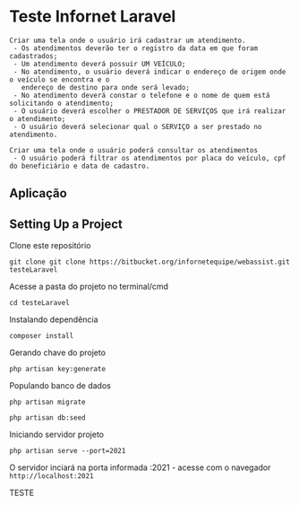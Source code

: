 

# Teste Infornet Laravel

    Criar uma tela onde o usuário irá cadastrar um atendimento.
     - Os atendimentos deverão ter o registro da data em que foram cadastrados;
     - Um atendimento deverá possuir UM VEÍCULO;
     - No atendimento, o usuário deverá indicar o endereço de origem onde o veículo se encontra e o
       endereço de destino para onde será levado;
     - No atendimento deverá constar o telefone e o nome de quem está solicitando o atendimento;
     - O usuário deverá escolher o PRESTADOR DE SERVIÇOS que irá realizar o atendimento;
     - O usuário deverá selecionar qual o SERVIÇO a ser prestado no atendimento.

    Criar uma tela onde o usuário poderá consultar os atendimentos
     - O usuário poderá filtrar os atendimentos por placa do veículo, cpf do beneficiário e data de cadastro.

## Aplicação
    



## Setting Up a Project 

Clone este repositório

```
git clone git clone https://bitbucket.org/infornetequipe/webassist.git testeLaravel
```
Acesse a pasta do projeto no terminal/cmd

```
cd testeLaravel
```

Instalando dependência 

```
composer install
```

Gerando chave do projeto

```
php artisan key:generate 
```

Populando banco de dados

```
php artisan migrate

php artisan db:seed 
```

Iniciando servidor projeto

```
php artisan serve --port=2021
```
O servidor inciará na porta informada :2021 - acesse com o navegador ``` http://localhost:2021```

TESTE
